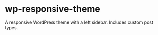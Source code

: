 # wp-responsive-theme
A responsive WordPress theme with a left sidebar. Includes custom post types.
